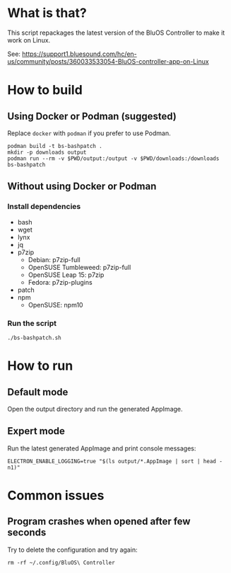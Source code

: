 # What is that?

This script repackages the latest version of the BluOS Controller to make it work on Linux.

See: https://support1.bluesound.com/hc/en-us/community/posts/360033533054-BluOS-controller-app-on-Linux

# How to build

## Using Docker or Podman (suggested)

Replace `docker` with `podman` if you prefer to use Podman.

```
podman build -t bs-bashpatch .
mkdir -p downloads output
podman run --rm -v $PWD/output:/output -v $PWD/downloads:/downloads bs-bashpatch
```

## Without using Docker or Podman

### Install dependencies

- bash
- wget
- lynx
- jq
- p7zip
  - Debian: p7zip-full
  - OpenSUSE Tumbleweed: p7zip-full
  - OpenSUSE Leap 15: p7zip
  - Fedora: p7zip-plugins
- patch
- npm
  - OpenSUSE: npm10

### Run the script

```
./bs-bashpatch.sh
```

# How to run

## Default mode

Open the output directory and run the generated AppImage.

## Expert mode

Run the latest generated AppImage and print console messages:

```
ELECTRON_ENABLE_LOGGING=true "$(ls output/*.AppImage | sort | head -n1)"
```

# Common issues

## Program crashes when opened after few seconds

Try to delete the configuration and try again:

```
rm -rf ~/.config/BluOS\ Controller
```
